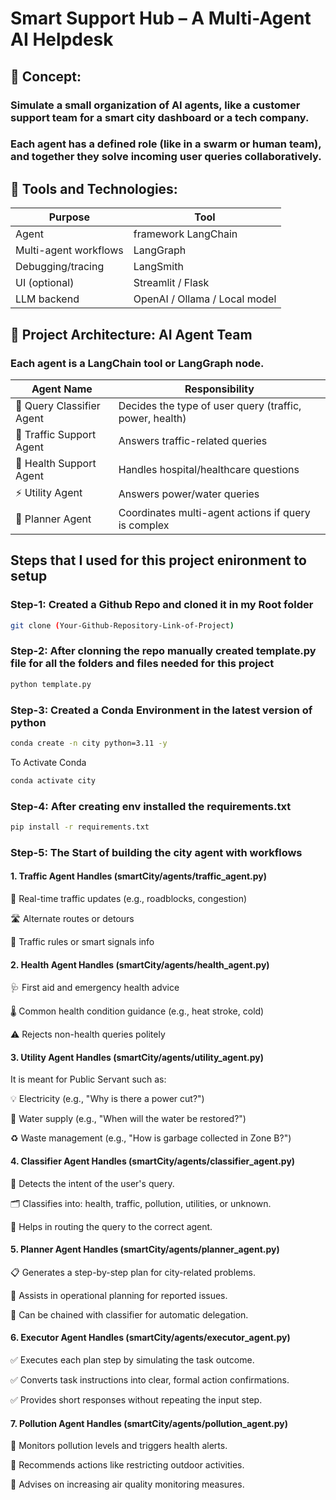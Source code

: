 # Smart Support Hub – A Multi-Agent AI Helpdesk


## 🧠 Concept:

### Simulate a small organization of AI agents, like a customer support team for a smart city dashboard or a tech company.

### Each agent has a defined role (like in a swarm or human team), and together they solve incoming user queries collaboratively.



## 🔗 Tools and Technologies:


| Purpose	            |    Tool                        |
|-----------------------|--------------------------------|
| Agent                 |  framework LangChain           |
| Multi-agent workflows	|  LangGraph                     |
| Debugging/tracing	    |  LangSmith                     |   
| UI (optional)	        |  Streamlit / Flask             |
| LLM backend	        |  OpenAI / Ollama / Local model |



## 🧩 Project Architecture: AI Agent Team
### Each agent is a LangChain tool or LangGraph node.


| Agent Name                | Responsibility                                          
| ------------------------- | ------------------------------------------------------- 
| 🧾 Query Classifier Agent | Decides the type of user query (traffic, power, health) |
| 🚦 Traffic Support Agent  | Answers traffic-related queries                         |
| 🏥 Health Support Agent   | Handles hospital/healthcare questions                   |
| ⚡ Utility Agent          | Answers power/water queries                             |
| 🧠 Planner Agent          | Coordinates multi-agent actions if query is complex     |



## Steps that I used for this project enironment to setup


### Step-1: Created a Github Repo and cloned it in my Root folder
```bash
git clone (Your-Github-Repository-Link-of-Project)
```


### Step-2: After clonning the repo manually created template.py file for all the folders and files needed for this project
```bash
python template.py
```


### Step-3: Created a Conda Environment in the latest version of python
```bash
conda create -n city python=3.11 -y
```

To Activate Conda
```bash
conda activate city
```


### Step-4: After creating env installed the requirements.txt
```bash
pip install -r requirements.txt
```


### Step-5: The Start of building the city agent with workflows


#### 1. Traffic Agent Handles (smartCity/agents/traffic_agent.py)
🚗 Real-time traffic updates (e.g., roadblocks, congestion)

🛣️ Alternate routes or detours

🚧 Traffic rules or smart signals info


#### 2. Health Agent Handles (smartCity/agents/health_agent.py)
🩺 First aid and emergency health advice

🌡️ Common health condition guidance (e.g., heat stroke, cold)

⚠️ Rejects non-health queries politely


#### 3. Utility Agent Handles (smartCity/agents/utility_agent.py)
It is meant for Public Servant such as:

💡 Electricity (e.g., "Why is there a power cut?")

🚰 Water supply (e.g., "When will the water be restored?")

♻️ Waste management (e.g., "How is garbage collected in Zone B?")


#### 4. Classifier Agent Handles (smartCity/agents/classifier_agent.py)
🧠 Detects the intent of the user's query.

🗂️ Classifies into: health, traffic, pollution, utilities, or unknown.

🔁 Helps in routing the query to the correct agent.


#### 5. Planner Agent Handles (smartCity/agents/planner_agent.py)
📋 Generates a step-by-step plan for city-related problems.

🧭 Assists in operational planning for reported issues.

🔄 Can be chained with classifier for automatic delegation.


#### 6. Executor Agent Handles (smartCity/agents/executor_agent.py)
✅ Executes each plan step by simulating the task outcome.

✅ Converts task instructions into clear, formal action confirmations.

✅ Provides short responses without repeating the input step.


#### 7. Pollution Agent Handles (smartCity/agents/pollution_agent.py)
🚨 Monitors pollution levels and triggers health alerts.

🛑 Recommends actions like restricting outdoor activities.

🔁 Advises on increasing air quality monitoring measures.